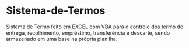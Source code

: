 # Sistema-de-Termos
Sistema de Termo feito em EXCEL com VBA para o controle dos termo de entrega, recolhimento, empréstimo, transferência e descarte, sendo armazenado em uma base na própria planilha.
